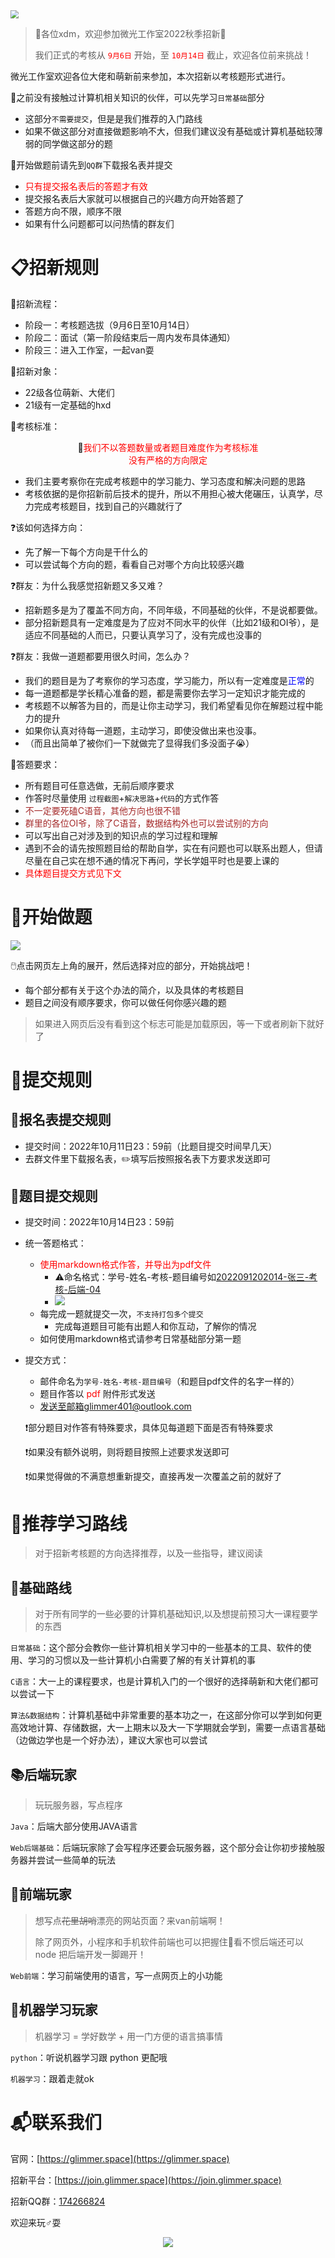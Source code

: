 <img src="File/image/join.png" style="zoom: 80%;" />

> 🎊各位xdm，欢迎参加微光工作室2022秋季招新🎊
>  
> 我们正式的考核从<font color="red"> `9月6日` </font>开始，至<font color="red"> `10月14日` </font>截止，欢迎各位前来挑战！


微光工作室欢迎各位大佬和萌新前来参加，本次招新以考核题形式进行。

🔴之前没有接触过计算机相关知识的伙伴，可以先学习`日常基础`部分

- 这部分`不需要提交`，但是是我们推荐的入门路线
- 如果不做这部分对直接做题影响不大，但我们建议没有基础或计算机基础较薄弱的同学做这部分的题

🔴开始做题前请先到`QQ群`下载报名表并提交

-  <font color="red">只有提交报名表后的答题才有效 </font>
-  提交报名表后大家就可以根据自己的兴趣方向开始答题了 
-  答题方向不限，顺序不限 
-  如果有什么问题都可以问热情的群友们 

# 📋招新规则

🧾招新流程：

- 阶段一：考核题选拔（9月6日至10月14日）
- 阶段二：面试（第一阶段结束后一周内发布具体通知）
- 阶段三：进入工作室，一起van耍

🧾招新对象：

- 22级各位萌新、大佬们
- 21级有一定基础的hxd

🧾考核标准：

<center>🔴<font color="red">我们不以答题数量或者题目难度作为考核标准</font></center>
<center><font color="red">没有严格的方向限定</font></center>

- 我们主要考察你在完成考核题中的学习能力、学习态度和解决问题的思路
- 考核依据的是你招新前后技术的提升，所以不用担心被大佬碾压，认真学，尽力完成考核题目，找到自己的兴趣就行了

❓该如何选择方向：

- 先了解一下每个方向是干什么的
- 可以尝试每个方向的题，看看自己对哪个方向比较感兴趣

❓群友：为什么我感觉招新题又多又难？

- 招新题多是为了覆盖不同方向，不同年级，不同基础的伙伴，不是说都要做。
- 部分招新题具有一定难度是为了应对不同水平的伙伴（比如21级和OI爷），是适应不同基础的人而已，只要认真学习了，没有完成也没事的

❓群友：我做一道题都要用很久时间，怎么办？

- 我们的题目是为了考察你的学习态度，学习能力，所以有一定难度是<font color=blue>正常</font>的
- 每一道题都是学长精心准备的题，都是需要你去学习一定知识才能完成的
- 考核题不以解答为目的，而是让你主动学习，我们希望看见你在解题过程中能力的提升
- 如果你认真对待每一道题，主动学习，即使没做出来也没事。
- （而且出简单了被你们一下就做完了显得我们多没面子😭）

🔔答题要求：

-  所有题目可任意选做，无前后顺序要求 
-  作答时尽量使用 `过程截图`+`解决思路`+`代码`的方式作答 
-  <font color=Brown>不一定要死磕C语音，其他方向也很不错 </font>
-  <font color=Brown>群里的各位OI爷，除了C语音，数据结构外也可以尝试别的方向 </font>
-  可以写出自己对涉及到的知识点的学习过程和理解 
-  遇到不会的请先按照题目给的帮助自学，实在有问题也可以联系出题人，但请尽量在自己实在想不通的情况下再问，学长学姐平时也是要上课的 
-  <font color=red>具体题目提交方式见下文</font> 

# 📜开始做题

![](File/image/说明.png)

🖱️点击网页左上角的展开，然后选择对应的部分，开始挑战吧！

- 每个部分都有关于这个办法的简介，以及具体的考核题目
- 题目之间没有顺序要求，你可以做任何你感兴趣的题

> 如果进入网页后没有看到这个标志可能是加载原因，等一下或者刷新下就好了

# 📧提交规则

## 📄报名表提交规则

- 提交时间：2022年10月11日23：59前（比题目提交时间早几天）
- 去群文件里下载报名表，✏️填写后按照报名表下方要求发送即可

## 📄题目提交规则

- 提交时间：2022年10月14日23：59前

- 统一答题格式：

  - <font color=red>使用markdown格式作答，并导出为pdf文件</font>
    - ⚠️命名格式：学号-姓名-考核-题目编号如<u>2022091202014-张三-考核-后端-04</u>
    - ![](File/image/R1.png)
  - 每完成一题就提交一次，`不支持打包多个提交`
    - 完成每道题目可能有出题人和你互动，了解你的情况
  - 如何使用markdown格式请参考日常基础部分第一题

- 提交方式：

  - 邮件命名为`学号-姓名-考核-题目编号`（和题目pdf文件的名字一样的）
  - 题目作答以 <font color=red>pdf</font> 附件形式发送
  - 发送至邮箱glimmer401@outlook.com

  ❗部分题目对作答有特殊要求，具体见每道题下面是否有特殊要求

  ❗如果没有额外说明，则将题目按照上述要求发送即可

  ❗如果觉得做的不满意想重新提交，直接再发一次覆盖之前的就好了



# 🔑推荐学习路线

> 对于招新考核题的方向选择推荐，以及一些指导，建议阅读


## 📖基础路线

> 对于所有同学的一些必要的计算机基础知识,以及想提前预习大一课程要学的东西


`日常基础`：这个部分会教你一些计算机相关学习中的一些基本的工具、软件的使用、学习的习惯以及一些计算机小白需要了解的有关计算机的事

`C语言`：大一上的课程要求，也是计算机入门的一个很好的选择萌新和大佬们都可以尝试一下

`算法&数据结构`：计算机基础中非常重要的基本功之一，在这部分你可以学到如何更高效地计算、存储数据，大一上期末以及大一下学期就会学到，需要一点语言基础（边做边学也是一个好办法），建议大家也可以尝试

## 📚后端玩家

> 玩玩服务器，写点程序


`Java`：后端大部分使用JAVA语言

`Web后端基础`：后端玩家除了会写程序还要会玩服务器，这个部分会让你初步接触服务器并尝试一些简单的玩法

## 📕前端玩家

> 想写点~~花里胡哨~~漂亮的网站页面？来van前端啊！
>  
> 除了网页外，小程序和手机软件前端也可以把握住🤏看不惯后端还可以 node 把后端开发一脚踢开！


`Web前端`：学习前端使用的语言，写一点网页上的小功能

## 📔机器学习玩家

> 机器学习 = 学好数学 + 用一门方便的语言搞事情


`python`：听说机器学习跟 python 更配哦

`机器学习`：跟着走就ok

# 📬联系我们

官网：[https://glimmer.space](https://glimmer.space)

招新平台：[https://join.glimmer.space](https://join.glimmer.space)

招新QQ群：[174266824](https://jq.qq.com/?_wv=1027&k=KYjuOwgT)

欢迎来玩♂耍

<div align=center><a href="https://jq.qq.com/?_wv=1027&k=KYjuOwgT" ><img src="File/image/2022微光工作室招新群群聊二维码.png"> </a></div>
